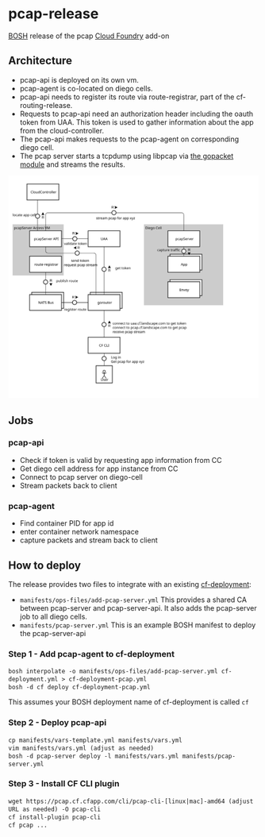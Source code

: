 # pcap-release
[BOSH](https://bosh.io/) release of the pcap [Cloud Foundry](https://www.cloudfoundry.org/) add-on

## Architecture

* pcap-api is deployed on its own vm.
* pcap-agent is co-located on diego cells.
* pcap-api needs to register its route via route-registrar, part of the cf-routing-release.
* Requests to pcap-api need an authorization header including the oauth token from UAA.
  This token is used to gather information about the app from the cloud-controller.
* The pcap-api makes requests to the pcap-agent on corresponding diego cell.
* The pcap server starts a tcpdump using libpcap via [the gopacket module](https://github.com/google/gopacket) and streams the results.

<!-- TODO: diagram needs to be updater, only Dominik has most recent version -->
![tcpdump in cf architecture](docs/tcpdump-for-cf.svg "tcpdump in cf architecture")

## Jobs

### pcap-api

* Check if token is valid by requesting app information from CC
* Get diego cell address for app instance from CC
* Connect to pcap server on diego-cell
* Stream packets back to client

### pcap-agent

* Find container PID for app id
* enter container network namespace
* capture packets and stream back to client

## How to deploy
The release provides two files to integrate with an 
existing [cf-deployment](https://github.com/cloudfoundry/cf-deployment):
* `manifests/ops-files/add-pcap-server.yml` This provides a shared CA between pcap-server and pcap-server-api. It also adds the pcap-server job to all diego cells.
* `manifests/pcap-server.yml` This is an example BOSH manifest to deploy the pcap-server-api

### Step 1 - Add pcap-agent to cf-deployment
```
bosh interpolate -o manifests/ops-files/add-pcap-server.yml cf-deployment.yml > cf-deployment-pcap.yml
bosh -d cf deploy cf-deployment-pcap.yml
```
This assumes your BOSH deployment name of cf-deployment is called `cf`

### Step 2 - Deploy pcap-api
```
cp manifests/vars-template.yml manifests/vars.yml
vim manifests/vars.yml (adjust as needed)
bosh -d pcap-server deploy -l manifests/vars.yml manifests/pcap-server.yml
```
### Step 3 - Install CF CLI plugin
```
wget https://pcap.cf.cfapp.com/cli/pcap-cli-[linux|mac]-amd64 (adjust URL as needed) -O pcap-cli
cf install-plugin pcap-cli
cf pcap ...
```
